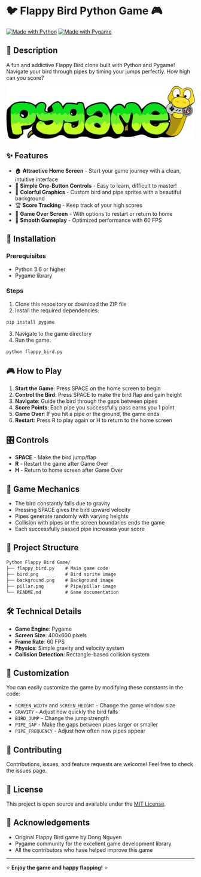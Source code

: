 # 🐦 Flappy Bird Python Game 🎮

[![Made with Python](https://img.shields.io/badge/Made%20with-Python-1f425f.svg)](https://www.python.org/)
[![Made with Pygame](https://img.shields.io/badge/Made%20with-Pygame-green.svg)](https://www.pygame.org/)

## 📝 Description

A fun and addictive Flappy Bird clone built with Python and Pygame! Navigate your bird through pipes by timing your jumps perfectly. How high can you score?

![Flappy Bird Game](https://raw.githubusercontent.com/pygame/pygame/main/docs/reST/_static/pygame_logo.svg)

## ✨ Features

- 🏠 **Attractive Home Screen** - Start your game journey with a clean, intuitive interface
- 🎯 **Simple One-Button Controls** - Easy to learn, difficult to master!
- 🌈 **Colorful Graphics** - Custom bird and pipe sprites with a beautiful background
- 🏆 **Score Tracking** - Keep track of your high scores
- 🔄 **Game Over Screen** - With options to restart or return to home
- 🎵 **Smooth Gameplay** - Optimized performance with 60 FPS

## 🚀 Installation

### Prerequisites

- Python 3.6 or higher
- Pygame library

### Steps

1. Clone this repository or download the ZIP file
2. Install the required dependencies:

```bash
pip install pygame
```

3. Navigate to the game directory
4. Run the game:

```bash
python flappy_bird.py
```

## 🎮 How to Play

1. **Start the Game**: Press SPACE on the home screen to begin
2. **Control the Bird**: Press SPACE to make the bird flap and gain height
3. **Navigate**: Guide the bird through the gaps between pipes
4. **Score Points**: Each pipe you successfully pass earns you 1 point
5. **Game Over**: If you hit a pipe or the ground, the game ends
6. **Restart**: Press R to play again or H to return to the home screen

## 🎛️ Controls

- **SPACE** - Make the bird jump/flap
- **R** - Restart the game after Game Over
- **H** - Return to home screen after Game Over

## 🧩 Game Mechanics

- The bird constantly falls due to gravity
- Pressing SPACE gives the bird upward velocity
- Pipes generate randomly with varying heights
- Collision with pipes or the screen boundaries ends the game
- Each successfully passed pipe increases your score

## 📁 Project Structure

```
Python Flappy Bird Game/
├── flappy_bird.py    # Main game code
├── bird.png          # Bird sprite image
├── background.png    # Background image
├── pillar.png        # Pipe/pillar image
└── README.md         # Game documentation
```

## 🛠️ Technical Details

- **Game Engine**: Pygame
- **Screen Size**: 400x600 pixels
- **Frame Rate**: 60 FPS
- **Physics**: Simple gravity and velocity system
- **Collision Detection**: Rectangle-based collision system

## 🎨 Customization

You can easily customize the game by modifying these constants in the code:

- `SCREEN_WIDTH` and `SCREEN_HEIGHT` - Change the game window size
- `GRAVITY` - Adjust how quickly the bird falls
- `BIRD_JUMP` - Change the jump strength
- `PIPE_GAP` - Make the gaps between pipes larger or smaller
- `PIPE_FREQUENCY` - Adjust how often new pipes appear

## 🤝 Contributing

Contributions, issues, and feature requests are welcome! Feel free to check the issues page.

## 📜 License

This project is open source and available under the [MIT License](https://opensource.org/licenses/MIT).

## 🙏 Acknowledgements

- Original Flappy Bird game by Dong Nguyen
- Pygame community for the excellent game development library
- All the contributors who have helped improve this game

---

⭐ **Enjoy the game and happy flapping!** ⭐